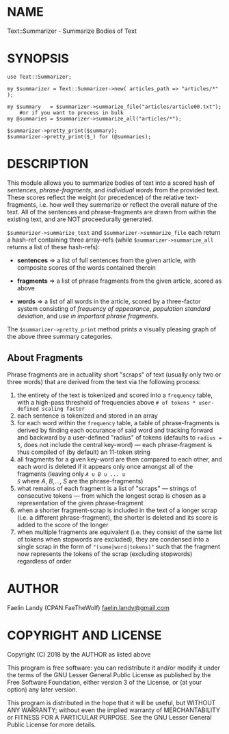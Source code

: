 # NAME

Text::Summarizer - Summarize Bodies of Text

# SYNOPSIS

	use Text::Summarizer;
	
	my $summarizer = Text::Summarizer->new( articles_path => "articles/*" );
	
	my $summary   = $summarizer->summarize_file("articles/article00.txt");
		#or if you want to process in bulk
	my @summaries = $summarizer->summarize_all("articles/*");
	
	$summarizer->pretty_print($summary);
	$summarizer->pretty_print($_) for (@summaries);

# DESCRIPTION

This module allows you to summarize bodies of text into a scored hash of  _sentences_,  _phrase-fragments_, and  _individual words_ from the provided text. These scores reflect the weight (or precedence) of the relative text-fragments, i.e. how well they summarize or reflect the overall nature of the text. All of the sentences and phrase-fragments are drawn from within the existing text, and are NOT proceedurally generated.

`$summarizer->summarize_text` and `$summarizer->summarize_file` each return a hash-ref containing three array-refs (while `$summarizer->summarize_all` returns a list of these hash-refs):
- **sentences** => a list of full sentences from the given article, with composite scores of the words contained therein

- **fragments** => a list of phrase fragments from the given article, scored as above

- **words**     => a list of all words in the article, scored by a three-factor system consisting of  _frequency of appearance_,  _population standard deviation_, and  _use in important phrase fragments_.

The `$summarizer->pretty_print` method prints a visually pleasing graph of the above three summary categories.

## About Fragments
Phrase fragments are in actuallity short "scraps" of text (usually only two or three words) that are derived from the text via the following process:
1. the entirety of the text is tokenized and scored into a `frequency` table, with a high-pass threshold of frequencies above `# of tokens * user-defined scaling factor`
2. each sentence is tokenized and stored in an array
3. for each word within the `frequency` table, a table of phrase-fragments is derived by finding each occurance of said word and tracking forward and backward by a user-defined "radius" of tokens (defaults to `radius = 5`, does not include the central key-word) — each phrase-fragment is thus compiled of (by default) an 11-token string
4. all fragments for a given key-word are then compared to each other, and each word is deleted if it appears only once amongst all of the fragments
(leaving only <code>_A_ ∪ _B_ ∪ ... ∪ _S_</code> where _A_, _B_,..., _S_ are the phrase-fragments)
5. what remains of each fragment is a list of "scraps" — strings of consecutive tokens — from which the longest scrap is chosen as a representation of the given phrase-fragment
6. when a shorter fragment-scrap is included in the text of a longer scrap (i.e. a different phrase-fragment), the shorter is deleted and its score is added to the score of the longer
7. when multiple fragments are equivalent (i.e. they consist of the same list of tokens when stopwords are excluded), they are condensed into a single scrap in the form of `"(some|word|tokens)"` such that the fragment now represents the tokens of the scrap (excluding stopwords) regardless of order

# AUTHOR

Faelin Landy (CPAN:FaeTheWolf) <faelin.landy@gmail.com>

# COPYRIGHT AND LICENSE

Copyright (C) 2018 by the AUTHOR as listed above

This program is free software: you can redistribute it and/or modify it under the terms of the GNU Lesser General Public License as published by the Free Software Foundation, either version 3 of the License, or (at your option) any later version.

This program is distributed in the hope that it will be useful, but WITHOUT ANY WARRANTY; without even the implied warranty of MERCHANTABILITY or FITNESS FOR A PARTICULAR PURPOSE. See the GNU Lesser General Public License for more details.
